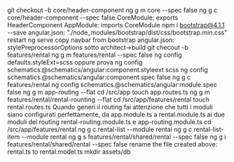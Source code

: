 git checkout -b core/header-component
ng g m core --spec false
ng g c core/header-component --spec false
CoreModule: exports HeaderComponent
AppModule: imports CoreModule
npm i bootstrap@4.1.1 --save
angular.json: "./node_modules/bootstrap/dist/css/bootstrap.min.css"
restart ng serve
copy navbar from bootstrap
angular.json: stylePreprocessorOptions sotto architect->build
git checout -b features/rental
ng g m features/rental --spec false
ng config defaults.styleExt=scss oppure prova ng config schematics.@schematics/angular:component.styleext scss
ng config schematics.@schematics/angular:component.spec false
ng g c features/rental
ng config schematics.@schematics/angular:module.spec false
ng g m app-routing --flat
cd /src/app
touch app.routes.ts
ng g m features/rental/rental-rounting --flat
cd /src/app/features/rental
touch rental.routes.ts
Quando generi il routing fai attenzione che tutti i moduli siano configurati perfettamente, da app.module.ts a rental.module.ts ai due moduli del routing rental-routing.module.ts e app-routing.module.ts
cd /src/app/features/rental
ng g c rental-list --module rental
ng g c rental-list-item --module rental
ng g s features/rental/shared/rental --spec false
ng g i features/rental/shared/rental --spec false
rename the file created above: rental.ts to rental.model.ts
mkdir assets/db
